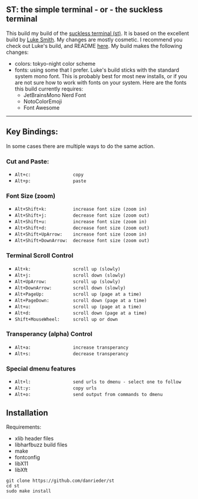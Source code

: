 ## ST: the simple terminal - or - the suckless terminal

This build my build of the [suckless terminal (st)](https://st.suckless.org/).  It is based on the excellent build by [Luke Smith](https://lukesmith.xyz).
My changes are mostly cosmetic. I recommend you check out Luke's build, and README [here](http://github.com/LukeSmithxyz/st/).
My build makes the following changes:
- colors: tokyo-night color scheme
- fonts: using some that I prefer. Luke's build sticks with the standard system mono font.  This is probably best for most new installs, or if you are not sure how to work with fonts on your system. Here are the fonts this build currently requires:  
  - JetBrainsMono Nerd Font
  - NotoColorEmoji
  - Font Awesome

---

## Key Bindings:
In some cases there are multiple ways to do the same action.

### Cut and Paste:
- `Alt+c:                copy`
- `Alt+p:                paste`
### Font Size (zoom)
- `Alt+Shift+k:          increase font size (zoom in)` 
- `Alt+Shift+j:          decrease font size (zoom out)`
- `Alt+Shift+u:          increase font size (zoom in)` 
- `Alt+Shift+d:          decrease font size (zoom out)`
- `Alt+Shift+UpArrow:    increase font size (zoom in)` 
- `Alt+Shift+DownArrow:  decrease font size (zoom out)`
### Terminal Scroll Control
- `Alt+k:                scroll up (slowly)`
- `Alt+j:                scroll down (slowly)`
- `Alt+UpArrow:          scroll up (slowly)`
- `Alt+DownArrow:        scroll down (slowly)`
- `Alt+PageUp:           scroll up (page at a time)`
- `Alt+PageDown:         scroll down (page at a time)`
- `Alt+u:                scroll up (page at a time)`
- `Alt+d:                scroll down (page at a time)`
- `Shift+MouseWheel:     scroll up or down`
### Transperancy (alpha) Control 
- `Alt+a:                increase transperancy`
- `Alt+s:                decrease transperancy`
### Special dmenu features
- `Alt+l:                send urls to dmenu - select one to follow`
- `Alt:y:                copy urls`
- `Alt+o:                send output from commands to dmenu`

## Installation

Requirements:
- xlib header files 
- libharfbuzz build files 
- make
- fontconfig
- libX11
- libXft

```
git clone https://github.com/danrieder/st
cd st
sudo make install
```





